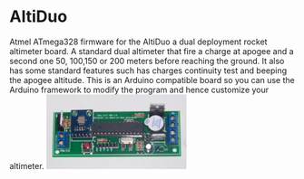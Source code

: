# AltiDuo
Atmel ATmega328 firmware for the AltiDuo a dual deployment rocket altimeter board.
A standard dual altimeter that fire a charge at apogee and a second one 50, 100,150 or 200 meters before reaching the ground.
It also has some standard features such has charges continuity test and beeping the apogee altitude.
This is an Arduino compatible board so you can use the Arduino framework to modify the program and hence customize your altimeter.
<img src="/pictures/altiDuo_kit.jpg" width="49%">
